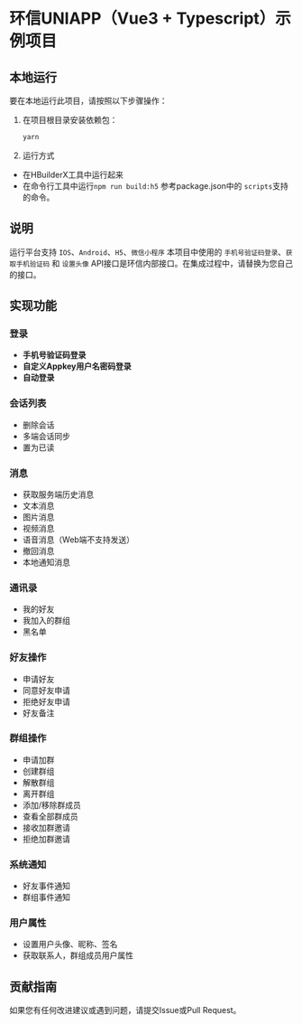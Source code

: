 

# 环信UNIAPP（Vue3 + Typescript）示例项目

## 本地运行

要在本地运行此项目，请按照以下步骤操作：

1. 在项目根目录安装依赖包：

    ```bash
    yarn
    ```

2. 运行方式
  - 在HBuilderX工具中运行起来
  - 在命令行工具中运行`npm run build:h5` 参考package.json中的 `scripts`支持的命令。

## 说明
运行平台支持 `IOS`、`Android`、`H5`、`微信小程序`
本项目中使用的 `手机号验证码登录`、`获取手机验证码` 和 `设置头像` API接口是环信内部接口。在集成过程中，请替换为您自己的接口。


## 实现功能

### 登录

- **手机号验证码登录**
- **自定义Appkey用户名密码登录**
- **自动登录**

### 会话列表

- 删除会话
- 多端会话同步
- 置为已读

### 消息

- 获取服务端历史消息
- 文本消息
- 图片消息
- 视频消息
- 语音消息（Web端不支持发送）
- 撤回消息
- 本地通知消息
### 通讯录

- 我的好友
- 我加入的群组
- 黑名单

### 好友操作

- 申请好友
- 同意好友申请
- 拒绝好友申请
- 好友备注

### 群组操作

- 申请加群
- 创建群组
- 解散群组
- 离开群组
- 添加/移除群成员
- 查看全部群成员
- 接收加群邀请
- 拒绝加群邀请

### 系统通知

- 好友事件通知
- 群组事件通知

### 用户属性

- 设置用户头像、昵称、签名
- 获取联系人，群组成员用户属性

## 贡献指南

如果您有任何改进建议或遇到问题，请提交Issue或Pull Request。
